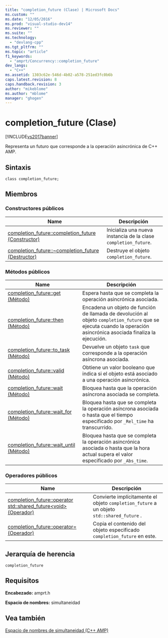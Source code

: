 ```yaml
---
title: "completion_future (Clase) | Microsoft Docs"
ms.custom: ""
ms.date: "12/05/2016"
ms.prod: "visual-studio-dev14"
ms.reviewer: ""
ms.suite: ""
ms.technology: 
  - "devlang-cpp"
ms.tgt_pltfrm: ""
ms.topic: "article"
f1_keywords: 
  - "amprt/Concurrency::completion_future"
dev_langs: 
  - "C++"
ms.assetid: 1303c62e-546d-4b02-a578-251ed3fc0b6b
caps.latest.revision: 8
caps.handback.revision: 3
author: "mikeblome"
ms.author: "mblome"
manager: "ghogen"
---
```

# completion_future (Clase)
[!INCLUDE[vs2017banner](../../../assembler/inline/includes/vs2017banner.md)]

Representa un futuro que corresponde a la operación asincrónica de C\+\+ AMP.  
  
## Sintaxis  
  
```  
class completion_future;  
```  
  
## Miembros  
  
### Constructores públicos  
  
|Name|Descripción|  
|----------|-----------------|  
|[completion\_future::completion\_future \(Constructor\)](../Topic/completion_future::completion_future%20Constructor.md)|Inicializa una nueva instancia de la clase `completion_future`.|  
|[completion\_future::~completion\_future \(Destructor\)](../Topic/completion_future::~completion_future%20Destructor.md)|Destruye el objeto `completion_future`.|  
  
### Métodos públicos  
  
|Name|Descripción|  
|----------|-----------------|  
|[completion\_future::get \(Método\)](../Topic/completion_future::get%20Method.md)|Espera hasta que se completa la operación asincrónica asociada.|  
|[completion\_future::then \(Método\)](../Topic/completion_future::then%20Method.md)|Encadena un objeto de función de llamada de devolución al objeto `completion_future` que se ejecuta cuando la operación asincrónica asociada finaliza la ejecución.|  
|[completion\_future::to\_task \(Método\)](../Topic/completion_future::to_task%20Method.md)|Devuelve un objeto `task` que corresponde a la operación asíncrona asociada.|  
|[completion\_future::valid \(Método\)](../Topic/completion_future::valid%20Method.md)|Obtiene un valor booleano que indica si el objeto está asociado a una operación asincrónica.|  
|[completion\_future::wait \(Método\)](../Topic/completion_future::wait%20Method.md)|Bloquea hasta que la operación asíncrona asociada se completa.|  
|[completion\_future::wait\_for \(Método\)](../Topic/completion_future::wait_for%20Method.md)|Bloquea hasta que se completa la operación asíncrona asociada o hasta que el tiempo especificado por `_Rel_time` ha transcurrido.|  
|[completion\_future::wait\_until \(Método\)](../Topic/completion_future::wait_until%20Method.md)|Bloquea hasta que se completa la operación asincrónica asociada o hasta que la hora actual supera el valor especificado por `_Abs_time`.|  
  
### Operadores públicos  
  
|Name|Descripción|  
|----------|-----------------|  
|[completion\_future::operator std::shared\_future\<void\> \(Operador\)](../Topic/completion_future::operator%20std::shared_future%3Cvoid%3E%20Operator.md)|Convierte implícitamente el objeto `completion_future` a un objeto `std::shared_future` .|  
|[completion\_future::operator\= \(Operador\)](../Topic/completion_future::operator=%20Operator.md)|Copia el contenido del objeto especificado `completion_future` en este.|  
  
## Jerarquía de herencia  
 `completion_future`  
  
## Requisitos  
 **Encabezado:** amprt.h  
  
 **Espacio de nombres:** simultaneidad  
  
## Vea también  
 [Espacio de nombres de simultaneidad \(C\+\+ AMP\)](../../../parallel/amp/reference/concurrency-namespace-cpp-amp.md)